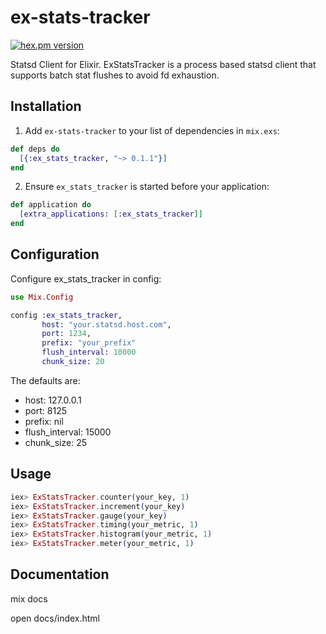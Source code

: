 # ex-stats-tracker

[![hex.pm version](https://img.shields.io/hexpm/v/ex_stats_tracker.svg)](https://hex.pm/packages/ex_stats_tracker)

Statsd Client for Elixir. ExStatsTracker is a process based statsd client that supports batch stat flushes to avoid fd exhaustion.

## Installation

  1. Add `ex-stats-tracker` to your list of dependencies in `mix.exs`:

```elixir
def deps do
  [{:ex_stats_tracker, "~> 0.1.1"}]
end
```

  2. Ensure `ex_stats_tracker` is started before your application:

```elixir
def application do
  [extra_applications: [:ex_stats_tracker]]
end
```

## Configuration

Configure ex_stats_tracker in config:

```elixir
use Mix.Config

config :ex_stats_tracker,
       host: "your.statsd.host.com",
       port: 1234,
       prefix: "your_prefix"
       flush_interval: 10000
       chunk_size: 20
```

The defaults are:

* host: 127.0.0.1
* port: 8125
* prefix: nil
* flush_interval: 15000
* chunk_size: 25

## Usage

```elixir
iex> ExStatsTracker.counter(your_key, 1)
iex> ExStatsTracker.increment(your_key)
iex> ExStatsTracker.gauge(your_key)
iex> ExStatsTracker.timing(your_metric, 1)
iex> ExStatsTracker.histogram(your_metric, 1)
iex> ExStatsTracker.meter(your_metric, 1)
```

## Documentation

mix docs

open docs/index.html

